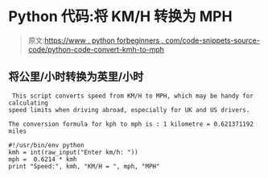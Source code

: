 # Python 代码:将 KM/H 转换为 MPH

> 原文:[https://www . python forbeginners . com/code-snippets-source-code/python-code-convert-kmh-to-mph](https://www.pythonforbeginners.com/code-snippets-source-code/python-code-convert-kmh-to-mph)

## 将公里/小时转换为英里/小时

```
 This script converts speed from KM/H to MPH, which may be handy for calculating
speed limits when driving abroad, especially for UK and US drivers. 

The conversion formula for kph to mph is : 1 kilometre = 0.621371192 miles 
```

```
#!/usr/bin/env python
kmh = int(raw_input("Enter km/h: "))
mph =  0.6214 * kmh
print "Speed:", kmh, "KM/H = ", mph, "MPH"

```